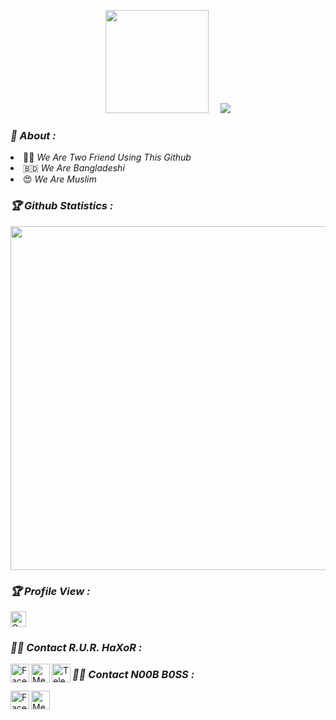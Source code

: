 <!-- Github README -->
<p align="center"><a href="https://github.com/noobboss1">
<img height="165" src="https://github-readme-stats.vercel.app/api?username=noobboss1&show_icons=true&include_all_commits=true&theme=react&cache_seconds=3200&hide_border=true" /></a>
&nbsp;&nbsp;&nbsp;
<a href="https://github.com/noobboss1"><img src="https://github-readme-stats.vercel.app/api/top-langs/?username=noobboss1&layout=compact&theme=react&hide_border=true" />
</a></p>

<h3><b><i>👥 About :</i></b></h3>
<li> 👩‍💻 <i>We Are Two Friend Using This Github</i></li>
<li> 🇧🇩 <i>We Are Bangladeshi</i></li>
<li> 😍 <i>We Are Muslim</i></li>

<h3><b><i>🏆 Github Statistics :</i></b></h3>
<a href="https://github.com/noobboss1"><img width=550 src="https://github-profile-trophy.vercel.app/?username=noobboss1&theme=dracula&no-frame=true&title=Followers,Stars,Commit,Repository,Issues"/></a>

<h3><b><i>🏆 Profile View :</i></b></h3>
<a href="https://github.com/noobboss1"><img height="25" title="Counter" src="https://komarev.com/ghpvc/?username=noobboss1&color=blueviolet&style=flat-square"></a>

<h3><b><i>👩‍💻 Contact R.U.R. HaXoR :</i></b></h3>
<a href="https://www.facebook.com/R.U.R.HaXoR6939/"><img align="left" title="Facebook" alt="Facebook" width="30px" src="assets/facebook.png" /></a>
<a href="https://www.facebook.com/R.U.R.HaXoR6939/"><img align="left" title="Messenger" alt="Messenger" width="30px" src="assets/messenger.png" /></a>
<a href="https://t.me/RURHaXoR"><img align="left" title="Telegram" alt="Telegram" width="30px" src="assets/Telegram.png" /></a>

<h3><b><i>👩‍💻 Contact N00B B0SS :</i></b></h3>
<a href="https://www.facebook.com/Noob.Boss.THBD/"><img align="left" title="Facebook" alt="Facebook" width="30px" src="assets/facebook.png" /></a>
<a href="https://www.facebook.com/Noob.Boss.THBD/"><img align="left" title="Messenger" alt="Messenger" width="30px" src="assets/messenger.png" /></a>
